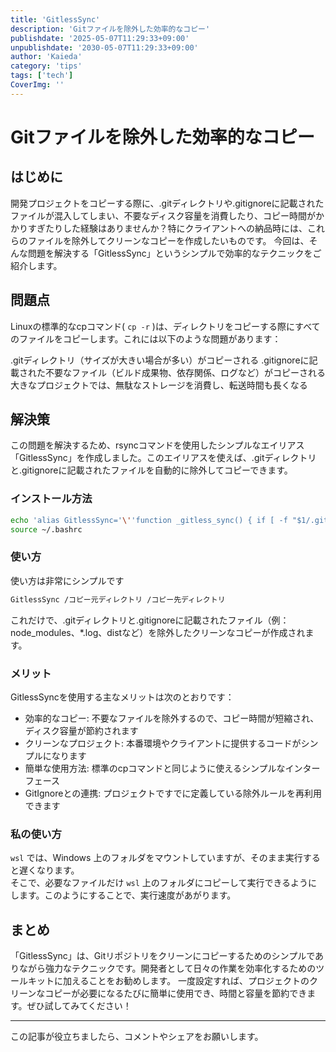 ```yaml
---
title: 'GitlessSync'
description: 'Gitファイルを除外した効率的なコピー'
publishdate: '2025-05-07T11:29:33+09:00'
unpublishdate: '2030-05-07T11:29:33+09:00'
author: 'Kaieda'
category: 'tips'
tags: ['tech']
CoverImg: ''
---
```


#  Gitファイルを除外した効率的なコピー

## はじめに

開発プロジェクトをコピーする際に、.gitディレクトリや.gitignoreに記載されたファイルが混入してしまい、不要なディスク容量を消費したり、コピー時間がかかりすぎたりした経験はありませんか？特にクライアントへの納品時には、これらのファイルを除外してクリーンなコピーを作成したいものです。
今回は、そんな問題を解決する「GitlessSync」というシンプルで効率的なテクニックをご紹介します。

## 問題点

Linuxの標準的なcpコマンド( `cp -r` )は、ディレクトリをコピーする際にすべてのファイルをコピーします。これには以下のような問題があります：

.gitディレクトリ（サイズが大きい場合が多い）がコピーされる
.gitignoreに記載された不要なファイル（ビルド成果物、依存関係、ログなど）がコピーされる
大きなプロジェクトでは、無駄なストレージを消費し、転送時間も長くなる

## 解決策

この問題を解決するため、rsyncコマンドを使用したシンプルなエイリアス「GitlessSync」を作成しました。このエイリアスを使えば、.gitディレクトリと.gitignoreに記載されたファイルを自動的に除外してコピーできます。

### インストール方法

```sh
echo 'alias GitlessSync='\''function _gitless_sync() { if [ -f "$1/.gitignore" ]; then rsync -a --exclude=".git" --exclude-from="$1/.gitignore" "$1/" "$2"; else rsync -a --exclude=".git" "$1/" "$2"; fi; }; _gitless_sync'\''' >> ~/.bashrc
source ~/.bashrc
```

### 使い方

使い方は非常にシンプルです

```sh
GitlessSync /コピー元ディレクトリ /コピー先ディレクトリ
```

これだけで、.gitディレクトリと.gitignoreに記載されたファイル（例：node_modules、*.log、distなど）を除外したクリーンなコピーが作成されます。

### メリット

GitlessSyncを使用する主なメリットは次のとおりです：

- 効率的なコピー: 不要なファイルを除外するので、コピー時間が短縮され、ディスク容量が節約されます
- クリーンなプロジェクト: 本番環境やクライアントに提供するコードがシンプルになります
- 簡単な使用方法: 標準のcpコマンドと同じように使えるシンプルなインターフェース
- GitIgnoreとの連携: プロジェクトですでに定義している除外ルールを再利用できます

### 私の使い方

`wsl` では、Windows 上のフォルダをマウントしていますが、そのまま実行すると遅くなります。  
そこで、必要なファイルだけ `wsl` 上のフォルダにコピーして実行できるようにします。このようにすることで、実行速度があがります。

## まとめ

「GitlessSync」は、Gitリポジトリをクリーンにコピーするためのシンプルでありながら強力なテクニックです。開発者として日々の作業を効率化するためのツールキットに加えることをお勧めします。
一度設定すれば、プロジェクトのクリーンなコピーが必要になるたびに簡単に使用でき、時間と容量を節約できます。ぜひ試してみてください！

---

この記事が役立ちましたら、コメントやシェアをお願いします。
